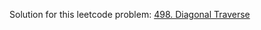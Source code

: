 Solution for this leetcode problem: [498. Diagonal Traverse](https://leetcode.com/problems/diagonal-traverse)
